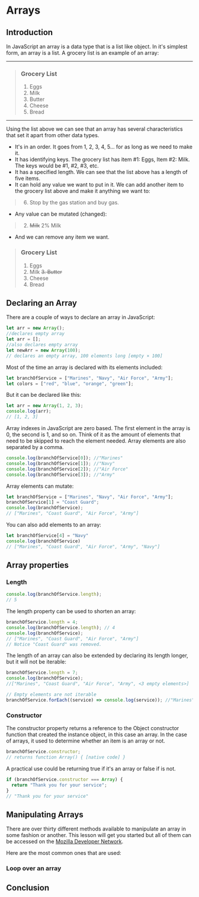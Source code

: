 # Arrays

## Introduction

In JavaScript an array is a data type that is a list like object. In it's simplest form, an array is a list. A grocery list is an example of an array:

---

> ### Grocery List
>
> 1.  Eggs
> 2.  Milk
> 3.  Butter
> 4.  Cheese
> 5.  Bread

---

Using the list above we can see that an array has several characteristics that set it apart from other data types.

- It's in an order. It goes from 1, 2, 3, 4, 5... for as long as we need to make it.
- It has identifying keys. The grocery list has item #1: Eggs, Item #2: Milk. The keys would be #1, #2, #3, etc.
- It has a specified length. We can see that the list above has a length of five items.
- It can hold any value we want to put in it. We can add another item to the grocery list above and make it anything we want to:

> 6. Stop by the gas station and buy gas.

- Any value can be mutated (changed):

> 2. ~~Milk~~ 2% Milk

- And we can remove any item we want.

> ### Grocery List
>
> 1.  Eggs
> 2.  Milk
>     ~~3. Butter~~
> 3.  Cheese
> 4.  Bread

## Declaring an Array

There are a couple of ways to declare an array in JavaScript:

```javascript
let arr = new Array();
//declares empty array
let arr = [];
//also declares empty array
let newArr = new Array(100);
// declares an empty array, 100 elements long [empty × 100]
```

Most of the time an array is declared with its elements included:

```javascript
let branchOfService = ["Marines", "Navy", "Air Force", "Army"];
let colors = ["red", "blue", "orange", "green"];
```

But it can be declared like this:

```javascript
let arr = new Array(1, 2, 3);
console.log(arr);
// [1, 2, 3]
```

Array indexes in JavaScript are zero based. The first element in the array is 0, the second is 1, and so on. Think of it as the amount of elements that need to be skipped to reach the element needed.
Array elements are also separated by a comma.

```javascript
console.log(branchOfService[0]); //"Marines"
console.log(branchOfService[1]); //"Navy"
console.log(branchOfService[2]); //"Air Force"
console.log(branchOfService[3]); //"Army"
```

Array elements can mutate:

```javascript
let branchOfService = ["Marines", "Navy", "Air Force", "Army"];
branchOfService[1] = "Coast Guard";
console.log(branchOfService);
// ["Marines", "Coast Guard", "Air Force", "Army"]
```

You can also add elements to an array:

```javascript
let branchOfService[4] = "Navy"
console.log(branchOfService)
// ["Marines", "Coast Guard", "Air Force", "Army", "Navy"]
```

## Array properties

### Length

```javascript
console.log(branchOfService.length);
// 5
```

The length property can be used to shorten an array:

```javascript
branchOfService.length = 4;
console.log(branchOfService.length); // 4
console.log(branchOfService);
// ["Marines", "Coast Guard", "Air Force", "Army"]
// Notice "Coast Guard" was removed.
```

The length of an array can also be extended by declaring its length longer, but it will not be iterable:

```javascript
branchOfService.length = 7;
console.log(branchOfService);
//["Marines", "Coast Guard", "Air Force", "Army", <3 empty elements>]

// Empty elements are not iterable
branchOfService.forEach((service) => console.log(service)); //"Marines", "Coast Guard", "Air Force", "Army"
```

### Constructor

The constructor property returns a reference to the Object constructor function that created the instance object, in this case an array.
In the case of arrays, it used to determine whether an item is an array or not.

```javascript
branchOfService.constructor;
// returns function Array() { [native code] }
```

A practical use could be returning true if it's an array or false if is not.

```javascript
if (branchOfService.constructor === Array) {
  return "Thank you for your service";
}
// "Thank you for your service"
```

## Manipulating Arrays

There are over thirty different methods available to manipulate an array in some fashion or another. This lesson will get you started but all of them can be accessed on the [Mozilla Developer Network](https://developer.mozilla.org/en-US/docs/Web/JavaScript/Reference/Global_Objects/Array).

Here are the most common ones that are used:

### Loop over an array



## Conclusion
